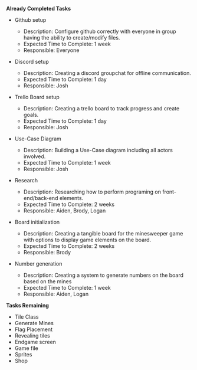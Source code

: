 **Already Completed Tasks**
- Github setup
    - Description: Configure github correctly with everyone in group having the ability to create/modify files.
    - Expected Time to Complete: 1 week
    - Responsible: Everyone
      
- Discord setup
    - Description: Creating a discord groupchat for offline communication.
    - Expected Time to Complete: 1 day
    - Responsible: Josh
      
- Trello Board setup
    - Description: Creating a trello board to track progress and create goals.
    - Expected Time to Complete: 1 day
    - Responsible: Josh
      
- Use-Case Diagram
    - Description: Building a Use-Case diagram including all actors involved.
    - Expected Time to Complete: 1 week
    - Responsible: Josh
      
- Research
    - Description: Researching how to perform programing on front-end/back-end elements.
    - Expected Time to Complete: 2 weeks
    - Responsible: Aiden, Brody, Logan
      
- Board initialization
    - Description: Creating a tangible board for the minesweeper game with options to display game elements on the board.
    - Expected Time to Complete: 2 weeks
    - Responsible: Brody
      
- Number generation
    - Description: Creating a system to generate numbers on the board based on the mines 
    - Expected Time to Complete: 1 week
    - Responsible: Aiden, Logan

**Tasks Remaining**
- Tile Class
- Generate Mines
- Flag Placement
- Revealing tiles
- Endgame screen
- Game file
- Sprites
- Shop
